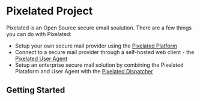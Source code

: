 # Pixelated Project

Pixelated is an Open Source secure email soulution. There are a few things you can do with Pixelated:

- Setup your own secure mail provider using the [Pixelated Platform](http://github.com/pixelated-project/pixelated-platform)
- Connect to a secure mail provider through a self-hosted web client - the [Pixelated User Agent](http://github.com/pixelated-project/pixelated-user-agent)
- Setup an enterprise secure mail solution by combining the Pixelated Plataform and User Agent with the [Pixelated Dispatcher](http://github.com/pixelated-project/pixelated-dispatcher)

## Getting Started

